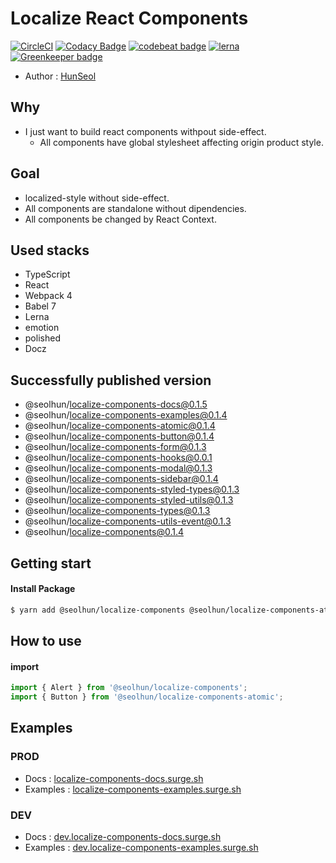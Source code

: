 # Localize React Components

[![CircleCI](https://circleci.com/gh/Seolhun/localize-components/tree/master.svg?style=svg)](https://circleci.com/gh/Seolhun/localize-components/tree/master)
[![Codacy Badge](https://api.codacy.com/project/badge/Grade/87c0d9f96fc74d94b60c0c397a6b30c6)](https://www.codacy.com/app/shun10114/localize-components?utm_source=github.com&amp;utm_medium=referral&amp;utm_content=Seolhun/localize-components&amp;utm_campaign=Badge_Grade)
[![codebeat badge](https://codebeat.co/badges/2ab413e3-946a-4719-bb75-07e76851cbba)](https://codebeat.co/projects/github-com-seolhun-localize-components-master)
[![lerna](https://img.shields.io/badge/maintained%20with-lerna-cc00ff.svg)](https://lernajs.io/) [![Greenkeeper badge](https://badges.greenkeeper.io/Seolhun/localize-components.svg)](https://greenkeeper.io/)

- Author : [HunSeol](https://github.com/Seolhun/)

## Why
- I just want to build react components withpout side-effect.
  - All components have global stylesheet affecting origin product style.

## Goal
- localized-style without side-effect.
- All components are standalone without dipendencies.
- All components be changed by React Context.

## Used stacks
- TypeScript
- React
- Webpack 4
- Babel 7
- Lerna
- emotion
- polished
- Docz

## Successfully published version
 - @seolhun/localize-components-docs@0.1.5
 - @seolhun/localize-components-examples@0.1.4
 - @seolhun/localize-components-atomic@0.1.4
 - @seolhun/localize-components-button@0.1.4
 - @seolhun/localize-components-form@0.1.3
 - @seolhun/localize-components-hooks@0.0.1
 - @seolhun/localize-components-modal@0.1.3
 - @seolhun/localize-components-sidebar@0.1.4
 - @seolhun/localize-components-styled-types@0.1.3
 - @seolhun/localize-components-styled-utils@0.1.3
 - @seolhun/localize-components-types@0.1.3
 - @seolhun/localize-components-utils-event@0.1.3
 - @seolhun/localize-components@0.1.4


## Getting start
#### Install Package
```bash
$ yarn add @seolhun/localize-components @seolhun/localize-components-atomic
```

## How to use
#### import
```js
import { Alert } from '@seolhun/localize-components';
import { Button } from '@seolhun/localize-components-atomic';
```

## Examples
### PROD
- Docs : [localize-components-docs.surge.sh](http://localize-components-docs.surge.sh/#/)
- Examples : [localize-components-examples.surge.sh](http://localize-components-examples.surge.sh/#/)

### DEV
- Docs : [dev.localize-components-docs.surge.sh](http://dev.localize-components-docs.surge.sh/#/)
- Examples : [dev.localize-components-examples.surge.sh](http://dev.localize-components-examples.surge.sh/#/)
